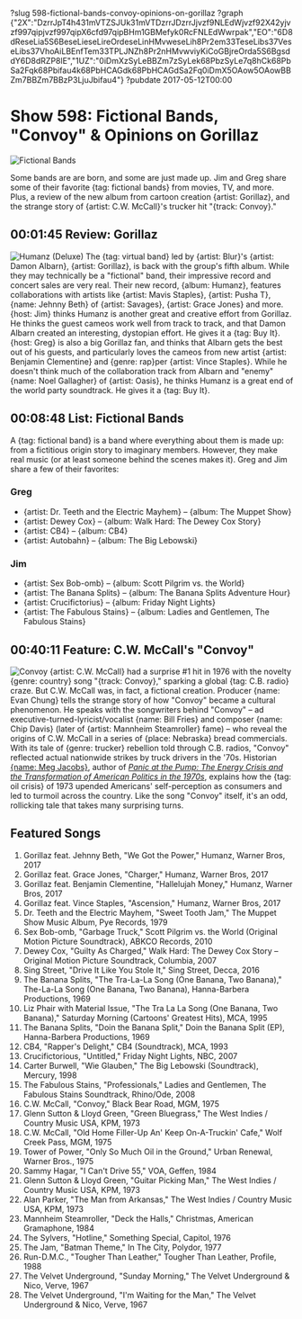?slug 598-fictional-bands-convoy-opinions-on-gorillaz
?graph {"2X":"DzrrJpT4h431mVTZSJUk31mVTDzrrJDzrrJjvzf9NLEdWjvzf92X42yjvzf997qipjvzf997qipX6cfd97qipBHm1GBMefyk0RcFNLEdWwrpak","EO":"6D8dReseLia5S6BeseLieseLireOrdeseLinHMvweseLih8Pr2em33TeseLibs37VeseLibs37VhoAiLBEnfTem33TPLJNZh8Pr2nHMvwviyKiCoGBjreOrda5S6BgsddY6D8dRZP8lE","1UZ":"0iDmXzSyLeBBZm7zSyLek68PbzSyLe7q8hCk68PbSa2Fqk68Pbifau4k68PbHCAGdk68PbHCAGdSa2Fq0iDmX5OAow5OAowBBZm7BBZm7BBzP3LjuJbifau4"}
?pubdate 2017-05-12T00:00

# Show 598: Fictional Bands, "Convoy" & Opinions on Gorillaz
![Fictional Bands](https://static.soundopinions.org/images/2017/fictionalbands_web.jpg)

Some bands are are born, and some are just made up. Jim and Greg share some of their favorite {tag: fictional bands} from movies, TV, and more. Plus, a review of the new album from cartoon creation {artist: Gorillaz}, and the strange story of {artist: C.W. McCall}'s trucker hit "{track: Convoy}."

## 00:01:45 Review: Gorillaz
![Humanz (Deluxe)](https://static.soundopinions.org/assets/598/2X0.jpg)
The {tag: virtual band} led by {artist: Blur}'s {artist: Damon Albarn}, {artist: Gorillaz}, is back with the group's fifth album. While they may technically be a "fictional" band, their impressive record and concert sales are very real. Their new record, {album: Humanz}, features collaborations with artists like {artist: Mavis Staples}, {artist: Pusha T}, {name: Jehnny Beth} of {artist: Savages}, {artist: Grace Jones} and more. {host: Jim} thinks Humanz is another great and creative effort from Gorillaz. He thinks the guest cameos work well from track to track, and that Damon Albarn created an interesting, dystopian effort. He gives it a {tag: Buy It}. {host: Greg} is also a big Gorillaz fan, and thinks that Albarn gets the best out of his guests, and particularly loves the cameos from new artist {artist: Benjamin Clementine} and {genre: rap}per {artist: Vince Staples}. While he doesn't think much of the collaboration track from Albarn and "enemy" {name: Noel Gallagher} of {artist: Oasis}, he thinks Humanz is a great end of the world party soundtrack. He gives it a {tag: Buy It}.

## 00:08:48 List: Fictional Bands
   A {tag: fictional band} is a band where everything about them is made up: from a fictitious origin story to imaginary members. However, they make real music (or at least someone behind the scenes makes it). Greg and Jim share a few of their favorites:

### Greg
- {artist: Dr. Teeth and the Electric Mayhem} – {album: The Muppet Show}
- {artist: Dewey Cox} – {album: Walk Hard: The Dewey Cox Story}
- {artist: CB4} – {album: CB4}
- {artist: Autobahn} – {album: The Big Lebowski}

### Jim
- {artist: Sex Bob-omb} – {album: Scott Pilgrim vs. the World}
- {artist: The Banana Splits} – {album: The Banana Splits Adventure Hour}
- {artist: Crucifictorius} – {album: Friday Night Lights}
- {artist: The Fabulous Stains} – {album: Ladies and Gentlemen, The Fabulous Stains}

## 00:40:11 Feature: C.W. McCall's "Convoy"
![Convoy](https://static.soundopinions.org/assets/598/1UZ0.jpg)
{artist: C.W. McCall} had a surprise #1 hit in 1976 with the novelty {genre: country} song "{track: Convoy}," sparking a global {tag: C.B. radio} craze. But C.W. McCall was, in fact, a fictional creation. Producer {name: Evan Chung} tells the strange story of how "Convoy" became a cultural phenomenon. He speaks with the songwriters behind "Convoy" – ad executive-turned-lyricist/vocalist {name: Bill Fries} and composer {name: Chip Davis} (later of {artist: Mannheim Steamroller} fame) – who reveal the origins of C.W. McCall in a series of {place: Nebraska} bread commercials. With its tale of {genre: trucker} rebellion told through C.B. radios, "Convoy" reflected actual nationwide strikes by truck drivers in the '70s. Historian [{name: Meg Jacobs}](http://wws.princeton.edu/faculty-research/faculty/megj), author of [*Panic at the Pump: The Energy Crisis and the Transformation of American Politics in the 1970s*](https://us.macmillan.com/books/9780809075072), explains how the {tag: oil crisis} of 1973 upended Americans' self-perception as consumers and led to turmoil across the country. Like the song "Convoy" itself, it's an odd, rollicking tale that takes many surprising turns.




## Featured Songs

1. Gorillaz feat. Jehnny Beth, "We Got the Power," Humanz, Warner Bros, 2017
1. Gorillaz feat. Grace Jones, "Charger," Humanz, Warner Bros, 2017
1. Gorillaz feat. Benjamin Clementine, "Hallelujah Money," Humanz, Warner Bros, 2017
1. Gorillaz feat. Vince Staples, "Ascension," Humanz, Warner Bros, 2017
1. Dr. Teeth and the Electric Mayhem, "Sweet Tooth Jam," The Muppet Show Music Album, Pye Records, 1979
1. Sex Bob-omb, "Garbage Truck," Scott Pilgrim vs. the World (Original Motion Picture Soundtrack), ABKCO Records, 2010
1. Dewey Cox, "Guilty As Charged," Walk Hard: The Dewey Cox Story – Original Motion Picture Soundtrack, Columbia, 2007
1. Sing Street, "Drive It Like You Stole It," Sing Street, Decca, 2016 
1. The Banana Splits, "The Tra-La-La Song (One Banana, Two Banana)," The-La-La Song (One Banana, Two Banana), Hanna-Barbera Productions, 1969
1. Liz Phair with Material Issue, "The Tra La La Song (One Banana, Two Banana)," Saturday Morning (Cartoons' Greatest Hits), MCA, 1995
1. The Banana Splits, "Doin the Banana Split," Doin the Banana Split (EP), Hanna-Barbera Productions, 1969
1. CB4, "Rapper's Delight," CB4 (Soundtrack), MCA, 1993
1. Crucifictorious, "Untitled," Friday Night Lights, NBC, 2007
1. Carter Burwell, "Wie Glauben," The Big Lebowski (Soundtrack), Mercury, 1998
1. The Fabulous Stains, "Professionals," Ladies and Gentlemen, The Fabulous Stains Soundtrack, Rhino/Ode, 2008
1. C.W. McCall, "Convoy," Black Bear Road, MGM, 1975
1. Glenn Sutton & Lloyd Green, "Green Bluegrass," The West Indies / Country Music USA, KPM, 1973
1. C.W. McCall, "Old Home Filler-Up An' Keep On-A-Truckin' Cafe," Wolf Creek Pass, MGM, 1975
1. Tower of Power, "Only So Much Oil in the Ground," Urban Renewal, Warner Bros., 1975
1. Sammy Hagar, "I Can't Drive 55," VOA, Geffen, 1984
1. Glenn Sutton & Lloyd Green, "Guitar Picking Man," The West Indies / Country Music USA, KPM, 1973
1. Alan Parker, "The Man from Arkansas," The West Indies / Country Music USA, KPM, 1973
1. Mannheim Steamroller, "Deck the Halls," Christmas, American Gramaphone, 1984
1. The Sylvers, "Hotline," Something Special, Capitol, 1976
1. The Jam, "Batman Theme," In The City, Polydor, 1977
1. Run-D.M.C., "Tougher Than Leather," Tougher Than Leather, Profile, 1988
1. The Velvet Underground, "Sunday Morning," The Velvet Underground & Nico, Verve, 1967
1. The Velvet Underground, "I'm Waiting for the Man," The Velvet Underground & Nico, Verve, 1967


